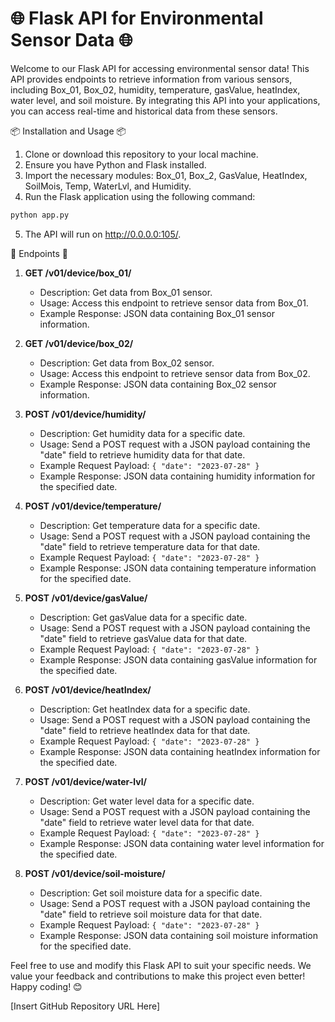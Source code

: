 # 🌐 Flask API for Environmental Sensor Data 🌐

Welcome to our Flask API for accessing environmental sensor data! This API provides endpoints to retrieve information from various sensors, including Box_01, Box_02, humidity, temperature, gasValue, heatIndex, water level, and soil moisture. By integrating this API into your applications, you can access real-time and historical data from these sensors.

📦 Installation and Usage 📦

1. Clone or download this repository to your local machine.
2. Ensure you have Python and Flask installed.
3. Import the necessary modules: Box_01, Box_2, GasValue, HeatIndex, SoilMois, Temp, WaterLvl, and Humidity.
4. Run the Flask application using the following command:

```bash
python app.py
```

5. The API will run on http://0.0.0.0:105/.

📝 Endpoints 📝

1. **GET /v01/device/box_01/**
   - Description: Get data from Box_01 sensor.
   - Usage: Access this endpoint to retrieve sensor data from Box_01.
   - Example Response: JSON data containing Box_01 sensor information.

2. **GET /v01/device/box_02/**
   - Description: Get data from Box_02 sensor.
   - Usage: Access this endpoint to retrieve sensor data from Box_02.
   - Example Response: JSON data containing Box_02 sensor information.

3. **POST /v01/device/humidity/**
   - Description: Get humidity data for a specific date.
   - Usage: Send a POST request with a JSON payload containing the "date" field to retrieve humidity data for that date.
   - Example Request Payload: `{ "date": "2023-07-28" }`
   - Example Response: JSON data containing humidity information for the specified date.

4. **POST /v01/device/temperature/**
   - Description: Get temperature data for a specific date.
   - Usage: Send a POST request with a JSON payload containing the "date" field to retrieve temperature data for that date.
   - Example Request Payload: `{ "date": "2023-07-28" }`
   - Example Response: JSON data containing temperature information for the specified date.

5. **POST /v01/device/gasValue/**
   - Description: Get gasValue data for a specific date.
   - Usage: Send a POST request with a JSON payload containing the "date" field to retrieve gasValue data for that date.
   - Example Request Payload: `{ "date": "2023-07-28" }`
   - Example Response: JSON data containing gasValue information for the specified date.

6. **POST /v01/device/heatIndex/**
   - Description: Get heatIndex data for a specific date.
   - Usage: Send a POST request with a JSON payload containing the "date" field to retrieve heatIndex data for that date.
   - Example Request Payload: `{ "date": "2023-07-28" }`
   - Example Response: JSON data containing heatIndex information for the specified date.

7. **POST /v01/device/water-lvl/**
   - Description: Get water level data for a specific date.
   - Usage: Send a POST request with a JSON payload containing the "date" field to retrieve water level data for that date.
   - Example Request Payload: `{ "date": "2023-07-28" }`
   - Example Response: JSON data containing water level information for the specified date.

8. **POST /v01/device/soil-moisture/**
   - Description: Get soil moisture data for a specific date.
   - Usage: Send a POST request with a JSON payload containing the "date" field to retrieve soil moisture data for that date.
   - Example Request Payload: `{ "date": "2023-07-28" }`
   - Example Response: JSON data containing soil moisture information for the specified date.

Feel free to use and modify this Flask API to suit your specific needs. We value your feedback and contributions to make this project even better! Happy coding! 😊

[Insert GitHub Repository URL Here]
